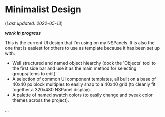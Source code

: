 # Minimalist Design
(_Last updated: 2022-05-13_)

**_work in progress_**

This is the current UI design that I'm using on my NSPanels.  It is also the one that is easiest for others to use as template because it has been set up with:
* Well structured and named object hiearchy (dock the 'Objects' tool to the first side bar and use it as the main method for selecting groups/items to edit).
* A selection of common UI component templates, all built on a base of 40x40 px block multiples to easily snap to a 40x40 grid (to cleanly fit together a 320x480 NSPanel display).
* A palette of named swatch colors (to easily change and tweak color themes across the project).


...
